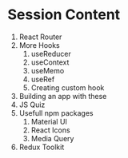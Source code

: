# Session Content
1. React Router 
2. More Hooks
	1. useReducer
	2. useContext 
	3. useMemo 
	4. useRef 
	5. Creating custom hook 
3. Building an app with these 
4. JS Quiz 
5. Usefull npm packages 
	1. Material UI
	2. React Icons
	3. Media Query
6. Redux Toolkit
